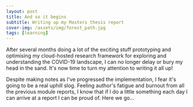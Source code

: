 ```yaml
---
layout: post
title: And so it begins
subtitle: Writing up my Masters thesis report
cover-img: /assets/img/forest_path.jpg
tags: [learning]
---
```

After several months doing a lot of the exciting stuff prototyping and optimising my cloud-hosted research framework for exploring and understanding the COVID-19 landscape, I can no longer delay or bury my head in the sand.  It's now time to turn my attention to writing it all up!

Despite making notes as I've progressed the implementation, I fear it's going to be a real uphill slog. Feeling author's fatigue and burnout from all the previous module reports, I know that if I do a little something each day I can arrive at a report I can be proud of.  Here we go...